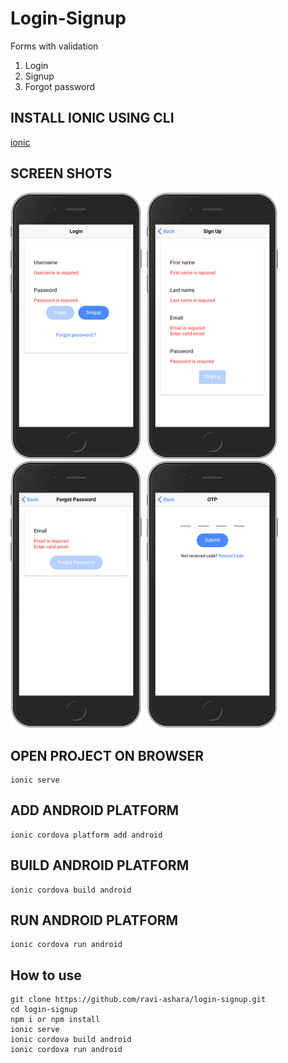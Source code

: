 # Login-Signup

Forms with validation
1) Login
2) Signup
3) Forgot password


## INSTALL IONIC USING CLI

 [ionic](https://ionicframework.com/docs/v3/intro/installation/)

## SCREEN SHOTS

<img src="src/assets/screenshots/Login.png" width="210"/>&nbsp;
<img src="src/assets/screenshots/Signup.png" width="210"/>&nbsp;
<img src="src/assets/screenshots/Forgot-Password.png" width="210"/>&nbsp;
<img src="src/assets/screenshots/OTP.png" width="210"/>

## OPEN PROJECT ON BROWSER

```
ionic serve
```

## ADD ANDROID PLATFORM

```
ionic cordova platform add android
```

## BUILD ANDROID PLATFORM

```
ionic cordova build android
```

## RUN ANDROID PLATFORM

```
ionic cordova run android
```

## How to use

```npm
git clone https://github.com/ravi-ashara/login-signup.git
cd login-signup
npm i or npm install
ionic serve
ionic cordova build android
ionic cordova run android
```